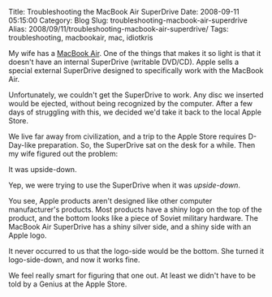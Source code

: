 Title: Troubleshooting the MacBook Air SuperDrive
Date: 2008-09-11 05:15:00
Category: Blog
Slug: troubleshooting-macbook-air-superdrive
Alias: 2008/09/11/troubleshooting-macbook-air-superdrive/
Tags: troubleshooting, macbookair, mac, idiotkris


<p>
My wife has a <a href="http://www.apple.com/macbookair/">MacBook Air</a>.  One of the things that makes it so light is that it doesn't have an internal SuperDrive (writable DVD/CD).  Apple sells a special external SuperDrive designed to specifically work with the MacBook Air.
</p>
<p>
Unfortunately, we couldn't get the SuperDrive to work.  Any disc we inserted would be ejected, without being recognized by the computer.  After a few days of struggling with this, we decided we'd take it back to the local Apple Store.
</p>
<p>
We live far away from civilization, and a trip to the Apple Store requires D-Day-like preparation.  So, the SuperDrive sat on the desk for a while.  Then my wife figured out the problem:
</p>
<p>
It was upside-down.
</p>
<p>
Yep, we were trying to use the SuperDrive when it was <em>upside-down</em>.
</p>
<p>
You see, Apple products aren't designed like other computer manufacturer's products.  Most products have a shiny logo on the top of the product, and the bottom looks like a piece of Soviet military hardware.  The MacBook Air SuperDrive has a shiny silver side, and a shiny side with an Apple logo.
</p>
<p>
It never occurred to us that the logo-side would be the bottom.  She turned it logo-side-down, and now it works fine.
</p>
<p>
We feel really smart for figuring that one out.  At least we didn't have to be told by a Genius at the Apple Store.
</p>
